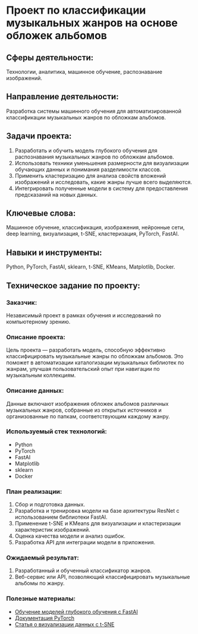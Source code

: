 # Проект по классификации музыкальных жанров на основе обложек альбомов

## Сферы деятельности:
Технологии, аналитика, машинное обучение, распознавание изображений.

## Направление деятельности:
Разработка системы машинного обучения для автоматизированной классификации музыкальных жанров по обложкам альбомов.

## Задачи проекта:
1. Разработать и обучить модель глубокого обучения для распознавания музыкальных жанров по обложкам альбомов.
2. Использовать техники уменьшения размерности для визуализации обучающих данных и понимания разделимости классов.
3. Применить кластеризацию для анализа свойств вложений изображений и исследовать, какие жанры лучше всего выделяются.
4. Интегрировать полученные модели в систему для предоставления предсказаний на новых данных.

## Ключевые слова:
Машинное обучение, классификация, изображения, нейронные сети, deep learning, визуализация, t-SNE, кластеризация, PyTorch, FastAI.

## Навыки и инструменты:
Python, PyTorch, FastAI, sklearn, t-SNE, KMeans, Matplotlib, Docker.

## Техническое задание по проекту:

### Заказчик:
Независимый проект в рамках обучения и исследований по компьютерному зрению.

### Описание проекта:
Цель проекта — разработать модель, способную эффективно классифицировать музыкальные жанры по обложкам альбомов. Это поможет в автоматизации каталогизации музыкальных библиотек по жанрам, улучшая пользовательский опыт при навигации по музыкальным коллекциям.

### Описание данных:
Данные включают изображения обложек альбомов различных музыкальных жанров, собранные из открытых источников и организованные по папкам, соответствующим каждому жанру.

### Используемый стек технологий:
- Python
- PyTorch
- FastAI
- Matplotlib
- sklearn
- Docker

### План реализации:
1. Сбор и подготовка данных.
2. Разработка и тренировка модели на базе архитектуры ResNet с использованием библиотеки FastAI.
3. Применение t-SNE и KMeans для визуализации и кластеризации характеристик изображений.
4. Оценка качества модели и анализ ошибок.
5. Разработка API для интеграции модели в приложения.

### Ожидаемый результат:
1. Разработанный и обученный классификатор жанров.
2. Веб-сервис или API, позволяющий классифицировать музыкальные альбомы по жанру.

### Полезные материалы:
- [Обучение моделей глубокого обучения с FastAI](https://www.fast.ai/)
- [Документация PyTorch](https://pytorch.org/docs/stable/index.html)
- [Статья о визуализации данных с t-SNE](https://distill.pub/2016/misread-tsne/)

